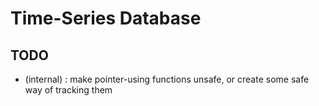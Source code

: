 # Time-Series Database

## TODO
- (internal) : make pointer-using functions unsafe, or create some safe way of tracking them

